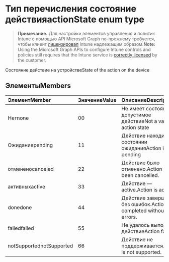# <a name="actionstate-enum-type"></a><span data-ttu-id="6f308-101">Тип перечисления состояние действия</span><span class="sxs-lookup"><span data-stu-id="6f308-101">actionState enum type</span></span>

> <span data-ttu-id="6f308-102">**Примечание.** Для настройки элементов управления и политик Intune с помощью API Microsoft Graph по-прежнему требуется, чтобы клиент [лицензировал](https://go.microsoft.com/fwlink/?linkid=839381) Intune надлежащим образом.</span><span class="sxs-lookup"><span data-stu-id="6f308-102">**Note:** Using the Microsoft Graph APIs to configure Intune controls and policies still requires that the Intune service is [correctly licensed](https://go.microsoft.com/fwlink/?linkid=839381) by the customer.</span></span>

<span data-ttu-id="6f308-103">Состояние действие на устройстве</span><span class="sxs-lookup"><span data-stu-id="6f308-103">State of the action on the device</span></span>
## <a name="members"></a><span data-ttu-id="6f308-104">Элементы</span><span class="sxs-lookup"><span data-stu-id="6f308-104">Members</span></span>
|<span data-ttu-id="6f308-105">Элемент</span><span class="sxs-lookup"><span data-stu-id="6f308-105">Member</span></span>|<span data-ttu-id="6f308-106">Значение</span><span class="sxs-lookup"><span data-stu-id="6f308-106">Value</span></span>|<span data-ttu-id="6f308-107">Описание</span><span class="sxs-lookup"><span data-stu-id="6f308-107">Description</span></span>|
|:---|:---|:---|
|<span data-ttu-id="6f308-108">Нет</span><span class="sxs-lookup"><span data-stu-id="6f308-108">none</span></span>|<span data-ttu-id="6f308-109">0</span><span class="sxs-lookup"><span data-stu-id="6f308-109">0</span></span>|<span data-ttu-id="6f308-110">Не имеет состояние допустимое действие</span><span class="sxs-lookup"><span data-stu-id="6f308-110">Not a valid action state</span></span>|
|<span data-ttu-id="6f308-111">Ожидание</span><span class="sxs-lookup"><span data-stu-id="6f308-111">pending</span></span>|<span data-ttu-id="6f308-112">1</span><span class="sxs-lookup"><span data-stu-id="6f308-112">1</span></span>|<span data-ttu-id="6f308-113">Действие находится в состоянии ожидания</span><span class="sxs-lookup"><span data-stu-id="6f308-113">Action is pending</span></span>|
|<span data-ttu-id="6f308-114">отменено</span><span class="sxs-lookup"><span data-stu-id="6f308-114">canceled</span></span>|<span data-ttu-id="6f308-115">2</span><span class="sxs-lookup"><span data-stu-id="6f308-115">2</span></span>|<span data-ttu-id="6f308-116">Действие было отменено.</span><span class="sxs-lookup"><span data-stu-id="6f308-116">Action has been cancelled.</span></span>|
|<span data-ttu-id="6f308-117">активных</span><span class="sxs-lookup"><span data-stu-id="6f308-117">active</span></span>|<span data-ttu-id="6f308-118">3</span><span class="sxs-lookup"><span data-stu-id="6f308-118">3</span></span>|<span data-ttu-id="6f308-119">Действие — active.</span><span class="sxs-lookup"><span data-stu-id="6f308-119">Action is active.</span></span>|
|<span data-ttu-id="6f308-120">done</span><span class="sxs-lookup"><span data-stu-id="6f308-120">done</span></span>|<span data-ttu-id="6f308-121">4</span><span class="sxs-lookup"><span data-stu-id="6f308-121">4</span></span>|<span data-ttu-id="6f308-122">Действие завершается без ошибок.</span><span class="sxs-lookup"><span data-stu-id="6f308-122">Action completed without errors.</span></span>|
|<span data-ttu-id="6f308-123">failed</span><span class="sxs-lookup"><span data-stu-id="6f308-123">failed</span></span>|<span data-ttu-id="6f308-124">5</span><span class="sxs-lookup"><span data-stu-id="6f308-124">5</span></span>|<span data-ttu-id="6f308-125">Не удалось выполнить действие</span><span class="sxs-lookup"><span data-stu-id="6f308-125">Action failed</span></span>|
|<span data-ttu-id="6f308-126">notSupported</span><span class="sxs-lookup"><span data-stu-id="6f308-126">notSupported</span></span>|<span data-ttu-id="6f308-127">6</span><span class="sxs-lookup"><span data-stu-id="6f308-127">6</span></span>|<span data-ttu-id="6f308-128">Действие не поддерживается.</span><span class="sxs-lookup"><span data-stu-id="6f308-128">Action is not supported.</span></span>|



